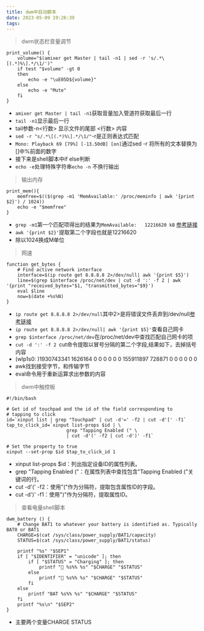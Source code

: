 ```yaml
---
title: dwm中启动脚本
date: 2023-05-09 19:26:39
tags:
---
```

> dwm状态栏音量调节 
```
print_volume() {
	volume="$(amixer get Master | tail -n1 | sed -r 's/.*\[(.*)%\].*/\1/')"
	if test "$volume" -gt 0
	then
		echo -e "\uE05D${volume}"
	else
		echo -e "Mute"
	fi
}
```
* `amixer get Master | tail -n1`获取音量加入管道符获取最后一行
* `tail -n1`显示最后一行
* tail参数-n<行数> 显示文件的尾部 <行数> 内容
* `sed -r "s/.*\[(.*)%\].*/\1/"`-r是正则表达式匹配
* `Mono: Playback 69 [79%] [-13.50dB] [on]`通过sed -r 将所有的文本替换为[]中%前面的数字
* 接下来是shell脚本中if else判断
* `echo -e`处理特殊字符串`echo -n` 不换行输出

> 输出内存

```
print_mem(){
	memfree=$(($(grep -m1 'MemAvailable:' /proc/meminfo | awk '{print $2}') / 1024))
	echo -e "$memfree"
}
```
* `grep -m1`第一个匹配项得出的结果为`MemAvailable:   12216620 kB` [参考链接](https://www.runoob.com/linux/linux-comm-grep.html)
* `awk '{print $2}'`提取第二个字段也就是12216620
* 除以1024换成M单位

> 网速

```
function get_bytes {
	# Find active network interface
	interface=$(ip route get 8.8.8.8 2>/dev/null| awk '{print $5}')
	line=$(grep $interface /proc/net/dev | cut -d ':' -f 2 | awk '{print "received_bytes="$1, "transmitted_bytes="$9}')
	eval $line
	now=$(date +%s%N)
}
```
* `ip route get 8.8.8.8 2>/dev/null`其中2>是将错误文件丢弃到/dev/null[参考链接](https://stackoverflow.com/questions/40714202/what-is-the-meaning-of-2-in-2-dev-null)
* `ip route get 8.8.8.8 2>/dev/null| awk '{print $5}'`查看自己网卡
* `grep $interface /proc/net/dev`在/proc/net/dev中查找匹配自己网卡的项
* `cut -d ':' -f 2 `cut命令提取以冒号分隔的第二个字段,结果如下，去掉括号内容
* (wlp1s0: )1930743341 1626164    0    0    0     0          0         0 155911897  728871    0    0    0     0       0          0
* awk找到接受字节，和传输字节 
* eval命令用于重新运算求出参数的内容

> dwm中触控板

```
#!/bin/bash

# Get id of touchpad and the id of the field corresponding to
# tapping to click
id=`xinput list | grep "Touchpad" | cut -d'=' -f2 | cut -d'[' -f1`
tap_to_click_id=`xinput list-props $id | \
                      grep "Tapping Enabled (" \
                      | cut -d'(' -f2 | cut -d')' -f1`

# Set the property to true
xinput --set-prop $id $tap_to_click_id 1
```

* xinput list-props $id：列出指定设备ID的属性列表。
* grep "Tapping Enabled ("：在属性列表中查找包含"Tapping Enabled ("关键词的行。
* cut -d'(' -f2：使用"("作为分隔符，提取包含属性ID的字段。
* cut -d')' -f1：使用")"作为分隔符，提取属性ID。 

> 查看电量shell脚本

```
dwm_battery () {
    # Change BAT1 to whatever your battery is identified as. Typically BAT0 or BAT1
    CHARGE=$(cat /sys/class/power_supply/BAT1/capacity)
    STATUS=$(cat /sys/class/power_supply/BAT1/status)

    printf "%s" "$SEP1"
    if [ "$IDENTIFIER" = "unicode" ]; then
        if [ "$STATUS" = "Charging" ]; then
            printf "🔌 %s%% %s" "$CHARGE" "$STATUS"
        else
            printf "🔋 %s%% %s" "$CHARGE" "$STATUS"
        fi
    else
        printf "BAT %s%% %s" "$CHARGE" "$STATUS"
    fi
    printf "%s\n" "$SEP2"
}
```
* 主要两个变量CHARGE STATUS




















